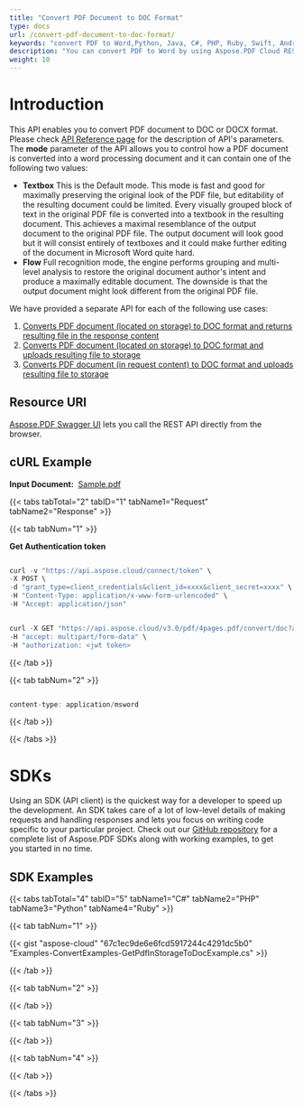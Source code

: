 ```yaml
---
title: "Convert PDF Document to DOC Format"
type: docs
url: /convert-pdf-document-to-doc-format/
keywords: "convert PDF to Word,Python, Java, C#, PHP, Ruby, Swift, Android, Go"
description: "You can convert PDF to Word by using Aspose.PDF Cloud REST API. The SDKs are available in various languages such as, C#, Java, Python, Ruby, PHP, Node.js, Swift, Android and Go.Please check API Reference page for the description of API&amp;apos;s parameters. The mode parameter of the API allows you to control how a PDF document is converted into a word processing document and it can contain one of the following two values:TextboxThis is the Default mode. This mode is fast and good for maximally preserving the original look of the PDF file, but editability of the resulting document could be limited. Every visually grouped block of text in the original PDF file is converted into a textbook in the resulting document. This achieves a maximal resemblance of the output document to the original PDF file. The output document will look good but it will consist entirely of textboxes and it could make further editing of the document in Microsoft Word quite hard.FlowFull recognition mode, the engine performs grouping and multi-level analysis to restore the original document author&amp;apos;s intent and produce a maximally editable document. The downside is that the output document might look different from the original PDF file."
weight: 10
---
```





# **Introduction**
This API enables you to convert PDF document to DOC or DOCX format. Please check [API Reference page](https://apireference.aspose.cloud/pdf/#!/Convert/PutPdfInStorageToDoc) for the description of API's parameters. The **mode** parameter of the API allows you to control how a PDF document is converted into a word processing document and it can contain one of the following two values:

- **Textbox** 
  This is the Default mode. This mode is fast and good for maximally preserving the original look of the PDF file, but editability of the resulting document could be limited. Every visually grouped block of text in the original PDF file is converted into a textbook in the resulting document. This achieves a maximal resemblance of the output document to the original PDF file. The output document will look good but it will consist entirely of textboxes and it could make further editing of the document in Microsoft Word quite hard.
- **Flow** 
  Full recognition mode, the engine performs grouping and multi-level analysis to restore the original document author's intent and produce a maximally editable document. The downside is that the output document might look different from the original PDF file.

We have provided a separate API for each of the following use cases:

1. [Converts PDF document (located on storage) to DOC format and returns resulting file in the response content](https://apireference.aspose.cloud/pdf/#!/Convert/GetPdfInStorageToDoc)
1. [Converts PDF document (located on storage) to DOC format and uploads resulting file to storage](https://apireference.aspose.cloud/pdf/#!/Convert/PutPdfInStorageToDoc)
1. [Converts PDF document (in request content) to DOC format and uploads resulting file to storage](https://apireference.aspose.cloud/pdf/#!/Convert/PutPdfInRequestToDoc)
## **Resource URI**
[Aspose.PDF Swagger UI](https://apireference.aspose.cloud/pdf/#!/Convert/PutPdfInRequestToDoc) lets you call the REST API directly from the browser.
## **cURL Example**
**Input Document:**  [Sample.pdf](https://github.com/aspose-pdf-cloud/aspose-pdf-cloud-dotnet/blob/master/pdf/attachments/4pages.pdf)
  

{{< tabs tabTotal="2" tabID="1" tabName1="Request" tabName2="Response" >}}

{{< tab tabNum="1" >}}

**Get Authentication token**

```java

curl -v "https://api.aspose.cloud/connect/token" \
-X POST \
-d "grant_type=client_credentials&client_id=xxxx&client_secret=xxxx" \
-H "Content-Type: application/x-www-form-urlencoded" \
-H "Accept: application/json"

```

```java

curl -X GET "https://api.aspose.cloud/v3.0/pdf/4pages.pdf/convert/doc?addReturnToLineEnd=true&format=Doc" \
-H "accept: multipart/form-data" \
-H "authorization: <jwt token>

```

{{< /tab >}}

{{< tab tabNum="2" >}}

```java

content-type: application/msword 

```

{{< /tab >}}

{{< /tabs >}}
# **SDKs**
Using an SDK (API client) is the quickest way for a developer to speed up the development. An SDK takes care of a lot of low-level details of making requests and handling responses and lets you focus on writing code specific to your particular project. Check out our [GitHub repository](https://github.com/aspose-pdf-cloud) for a complete list of Aspose.PDF SDKs along with working examples, to get you started in no time.
## **SDK Examples**
{{< tabs tabTotal="4" tabID="5" tabName1="C#" tabName2="PHP" tabName3="Python" tabName4="Ruby" >}}

{{< tab tabNum="1" >}}



{{< gist "aspose-cloud" "67c1ec9de6e6fcd5917244c4291dc5b0" "Examples-ConvertExamples-GetPdfInStorageToDocExample.cs" >}}

{{< /tab >}}

{{< tab tabNum="2" >}}



{{< /tab >}}

{{< tab tabNum="3" >}}



{{< /tab >}}

{{< tab tabNum="4" >}}



{{< /tab >}}

{{< /tabs >}}
